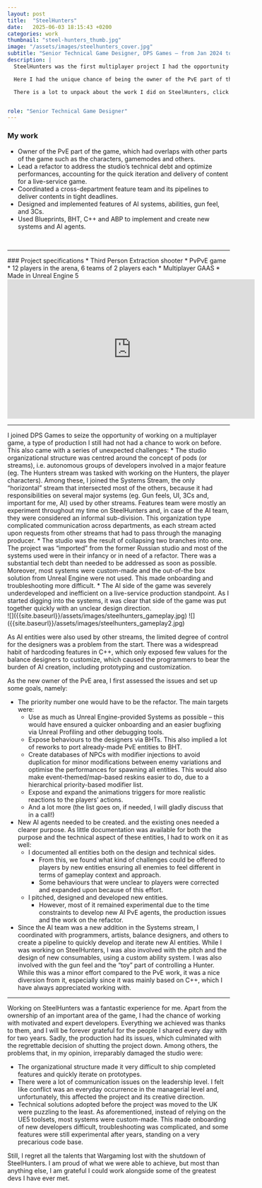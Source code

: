 ```yaml
---
layout: post
title:  "SteelHunters"
date:   2025-06-03 18:15:43 +0200
categories: work
thumbnail: "steel-hunters_thumb.jpg"
image: "/assets/images/steelhunters_cover.jpg"
subtitle: "Senior Technical Game Designer, DPS Games – from Jan 2024 to Present"
description: |
  SteelHunters was the first multiplayer project I had the opportunity to work on, and I had the task of owning the PvE part of the whole game. When I joined DPS Games in 2024, the studio was in a peculiar situation: some systems supporting the PvE were already done after preproduction, but many required a heavy refactor to be supported.

  Here I had the unique chance of being the owner of the PvE part of the game. That meant designing new behaviours, systems, abilities, weapons, and other features for the NPC entities. Plus: it came with a complete refactor and integration of the Unreal Engine 5 systems.

  There is a lot to unpack about the work I did on SteelHunters, click below to read more.


role: "Senior Technical Game Designer"
---
```


### My work

-	Owner of the PvE part of the game, which had overlaps with other parts of the game such as the characters, gamemodes and others.
-	Lead a refactor to address the studio’s technical debt and optimize performances, accounting for the quick iteration and delivery of content for a live-service game.
-	Coordinated a cross-department feature team and its pipelines to deliver contents in tight deadlines.
-	Designed and implemented features of AI systems, abilities, gun feel, and 3Cs.
-	Used Blueprints, BHT, C++ and ABP to implement and create new systems and AI agents.

<br>

---

<div class="row">
<div class="col-md-6">
### Project specifications
* Third Person Extraction shooter
* PvPvE game
* 12 players in the arena, 6 teams of 2 players each
* Multiplayer GAAS
* Made in Unreal Engine 5
</div>
<div class="col-md-6">
<iframe width="560" height="315" src="https://www.youtube.com/embed/ujOtI5Qnt7Q?si=VkwfpQtmtWqRTr6U" frameborder="0" allow="accelerometer; autoplay; clipboard-write; encrypted-media; gyroscope; picture-in-picture" allowfullscreen>
</iframe>
</div>
</div>

---


<div class="row">
<div class="col-md-6">
I joined DPS Games to seize the opportunity of working on a multiplayer game, a type of production I still had not had a chance to work on before. This also came with a series of unexpected challenges:
* The studio organizational structure was centred around the concept of pods (or streams), i.e. autonomous groups of developers involved in a major feature (eg. The Hunters stream was tasked with working on the Hunters, the player characters). Among these, I joined the Systems Stream, the only “horizontal” stream that intersected most of the others, because it had responsibilities on several major systems (eg. Gun feels, UI, 3Cs and, important for me, AI) used by other streams. Features team were mostly an experiment throughout my time on SteelHunters and, in case of the AI team, they were considered an informal sub-division. This organization type complicated communication across departments, as each stream acted upon requests from other streams that had to pass through the managing producer.
* The studio was the result of collapsing two branches into one. The project was “imported” from the former Russian studio and most of the systems used were in their infancy or in need of a refactor. There was a substantial tech debt than needed to be addressed as soon as possible. Moreover, most systems were custom-made and the out-of-the box solution from Unreal Engine were not used. This made onboarding and troubleshooting more difficult.
*	The AI side of the game was severely underdeveloped and inefficient on a live-service production standpoint. As I started digging into the systems, it was clear that side of the game was put together quickly with an unclear design direction.
</div>
<div class="col-md-6">
![]({{site.baseurl}}/assets/images/steelhunters_gameplay.jpg)
![]({{site.baseurl}}/assets/images/steelhunters_gameplay2.jpg)
</div>
</div>




As AI entities were also used by other streams, the limited degree of control for the designers was a problem from the start. There was a widespread habit of hardcoding features in C++, which only exposed few values for the balance designers to customize, which caused the programmers to bear the burden of AI creation, including prototyping and customization.

As the new owner of the PvE area, I first assessed the issues and set up some goals, namely:
*	The priority number one would have to be the refactor. The main targets were:
    *	Use as much as Unreal Engine-provided Systems as possible – this would have ensured a quicker onboarding and an easier bugfixing via Unreal Profiling and other debugging tools.
    *	Expose behaviours to the designers via BHTs. This also implied a lot of reworks to port already-made PvE entities to BHT.
    *	Create databases of NPCs with modifier injections to avoid duplication for minor modifications between enemy variations and optimise the performances for spawning all entities. This would also make event-themed/map-based reskins easier to do, due to a hierarchical priority-based modifier list.
    *	Expose and expand the animations triggers for more realistic reactions to the players’ actions.
    *	And a lot more (the list goes on, if needed, I will gladly discuss that in a call!)
*	New AI agents needed to be created. and the existing ones needed a clearer purpose. As little documentation was available for both the purpose and the technical aspect of these entities, I had to work on it as well:
    *	I documented all entities both on the design and technical sides.
        *	From this, we found what kind of challenges could be offered to players by new entities ensuring all enemies to feel different in terms of gameplay context and approach.
        *	Some behaviours that were unclear to players were corrected and expanded upon because of this effort.
    *	I pitched, designed and developed new entities.
        *	However, most of it remained experimental due to the time constraints to develop new AI PvE agents, the production issues and the work on the refactor.
*	Since the AI team was a new addition in the Systems stream, I coordinated with programmers, artists, balance designers, and others to create a pipeline to quickly develop and iterate new AI entities.
While I was working on SteelHunters, I was also involved with the pitch and the design of new consumables, using a custom ability system. I was also involved with the gun feel and the “toy” part of controlling a Hunter. While this was a minor effort compared to the PvE work, it was a nice diversion from it, especially since it was mainly based on C++, which I have always appreciated working with.

---

Working on SteelHunters was a fantastic experience for me. Apart from the ownership of an important area of the game, I had the chance of working with motivated and expert developers. Everything we achieved was thanks to them, and I will be forever grateful for the people I shared every day with for two years.
Sadly, the production had its issues, which culminated with the regrettable decision of shutting the project down. Among others, the problems that, in my opinion, irreparably damaged the studio were:
*	The organizational structure made it very difficult to ship completed features and quickly iterate on prototypes.
*	There were a lot of communication issues on the leadership level. I felt like conflict was an everyday occurrence in the managerial level and, unfortunately, this affected the project and its creative direction.
*	Technical solutions adopted before the project was moved to the UK were puzzling to the least. As aforementioned, instead of relying on the UE5 toolsets, most systems were custom-made. This made onboarding of new developers difficult, troubleshooting was complicated, and some features were still experimental after years, standing on a very precarious code base.

Still, I regret all the talents that Wargaming lost with the shutdown of SteelHunters. I am proud of what we were able to achieve, but most than anything else, I am grateful I could work alongside some of the greatest devs I have ever met.
